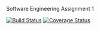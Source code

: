 Software Engineering Assignment 1

[![Build Status](https://app.travis-ci.com/nate-lavoy/swe1.svg?token=81yEXyGmJ4q4m5LeyGuS&branch=main)](https://app.travis-ci.com/nate-lavoy/swe1)
[![Coverage Status](https://coveralls.io/repos/github/nate-lavoy/swe1/badge.svg)](https://coveralls.io/github/nate-lavoy/swe1)

